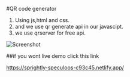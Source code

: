 #QR code generator
  1. Using js,html and css.
  2. and we use qr generate api in our javascipt.
  3. we use qrserver for free api.

![Screenshot](https://github.com/Suvathik0119/QR-code-genarater/assets/153272381/03f4e1d9-e4da-4b86-bdf3-a33474f769f0)


##if you wont live demo click this link

https://sprightly-speculoos-c93c45.netlify.app/
